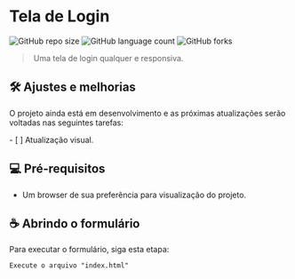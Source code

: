  # Tela de Login 
  
 <!---Esses são exemplos. Veja https://shields.io para outras pessoas ou para personalizar este conjunto de escudos. Você pode querer incluir dependências, status do projeto e informações de licença aqui---> 
  
 ![GitHub repo size](https://img.shields.io/github/repo-size/brunaoks/login-screen?style=for-the-badge) 
 ![GitHub language count](https://img.shields.io/github/languages/count/brunaoks/login-screen?style=for-the-badge) 
 ![GitHub forks](https://img.shields.io/github/forks/brunaoks/login-screen?style=for-the-badge)   
 
<div align="left">
<img src="https://user-images.githubusercontent.com/102770109/202871998-490190f3-194e-4006-b5f0-57995803351d.jpg" /> 
</div>

 > Uma tela de login qualquer e responsiva.
  
 ## 🛠️ Ajustes e melhorias 
  
 O projeto ainda está em desenvolvimento e as próximas atualizações serão voltadas nas seguintes tarefas: 
  
 - [ ] Atualização visual.
  
 ## 💻 Pré-requisitos

* Um browser de sua preferência para visualização do projeto.
   
 ## ☕ Abrindo o formulário 
  
 Para executar o formulário, siga esta etapa: 
  
 ``` 
 Execute o arquivo "index.html"
 ```
